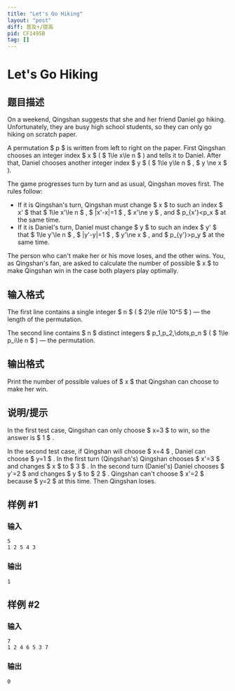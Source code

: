 ```yaml
---
title: "Let's Go Hiking"
layout: "post"
diff: 普及+/提高
pid: CF1495B
tag: []
---
```


# Let's Go Hiking

## 题目描述

On a weekend, Qingshan suggests that she and her friend Daniel go hiking. Unfortunately, they are busy high school students, so they can only go hiking on scratch paper.

A permutation $ p $ is written from left to right on the paper. First Qingshan chooses an integer index $ x $ ( $ 1\le x\le n $ ) and tells it to Daniel. After that, Daniel chooses another integer index $ y $ ( $ 1\le y\le n $ , $ y \ne x $ ).

The game progresses turn by turn and as usual, Qingshan moves first. The rules follow:

- If it is Qingshan's turn, Qingshan must change $ x $ to such an index $ x' $ that $ 1\le x'\le n $ , $ |x'-x|=1 $ , $ x'\ne y $ , and $ p_{x'}<p_x $ at the same time.
- If it is Daniel's turn, Daniel must change $ y $ to such an index $ y' $ that $ 1\le y'\le n $ , $ |y'-y|=1 $ , $ y'\ne x $ , and $ p_{y'}>p_y $ at the same time.

The person who can't make her or his move loses, and the other wins. You, as Qingshan's fan, are asked to calculate the number of possible $ x $ to make Qingshan win in the case both players play optimally.

## 输入格式

The first line contains a single integer $ n $ ( $ 2\le n\le 10^5 $ ) — the length of the permutation.

The second line contains $ n $ distinct integers $ p_1,p_2,\dots,p_n $ ( $ 1\le p_i\le n $ ) — the permutation.

## 输出格式

Print the number of possible values of $ x $ that Qingshan can choose to make her win.

## 说明/提示

In the first test case, Qingshan can only choose $ x=3 $ to win, so the answer is $ 1 $ .

In the second test case, if Qingshan will choose $ x=4 $ , Daniel can choose $ y=1 $ . In the first turn (Qingshan's) Qingshan chooses $ x'=3 $ and changes $ x $ to $ 3 $ . In the second turn (Daniel's) Daniel chooses $ y'=2 $ and changes $ y $ to $ 2 $ . Qingshan can't choose $ x'=2 $ because $ y=2 $ at this time. Then Qingshan loses.

## 样例 #1

### 输入

```
5
1 2 5 4 3
```

### 输出

```
1
```

## 样例 #2

### 输入

```
7
1 2 4 6 5 3 7
```

### 输出

```
0
```

